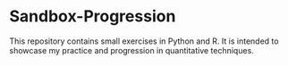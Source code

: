 # Sandbox-Progression
This repository contains small exercises in Python and R. It is intended to showcase my practice and progression in quantitative techniques. 
